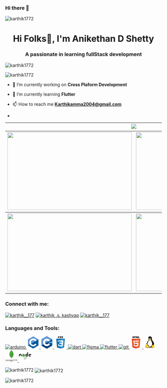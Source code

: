 ### Hi there 👋

<!--
**Anikethanshetty/Anikethanshetty** is a ✨ _special_ ✨ repository because its `README.md` (this file) appears on your GitHub profile.

Here are some ideas to get you started:

- 🔭 I’m currently working on ...
- 🌱 I’m currently learning ...
- 👯 I’m looking to collaborate on ...
- 🤔 I’m looking for help with ...
- 💬 Ask me about ...
- 📫 How to reach me: ...
- 😄 Pronouns: ...
- ⚡ Fun fact: ...
-->
<img src="https://user-images.githubusercontent.com/66934377/223913733-deb1d974-787d-43c4-b60d-eff538aa161e.gif" alt="karthik1772"/>
<h1 align="center">Hi Folks👋, I'm Anikethan D Shetty</h1>
<h3 align="center">A passionate in learning fullStack development</h3>
<p align="left"> <img src="https://holopin.me/karthik1772" alt="karthik1772" /> </p>

<p align="left"> <img src="https://komarev.com/ghpvc/?username=karthik1772&label=Profile%20views&color=0e75b6&style=flat" alt="karthik1772" /> </p>

- 🔭 I’m currently working on **Cross Plaform Development**

- 🌱 I’m currently learning **Flutter**

- 📫 How to reach me **Karthikamma2004@gmail.com**
- <center>
<table>
  <tr>
    <th colspan = 2><img src="https://1.bp.blogspot.com/-7A4WynwLsMw/XbBpCXG8fHI/AAAAAAAAMt4/uOa1bpLskYgrwGbllhSu2SDj_Mig8SXJQCLcBGAsYHQ/s1600/2000_600px.gif"></th>
  </tr>
  <tr>
    <th><img src="https://user-images.githubusercontent.com/74038190/212747903-e9bdf048-2dc8-41f9-b973-0e72ff07bfba.gif" width= 400 height = 250></th>
    <th><img src="https://user-images.githubusercontent.com/74038190/242390524-0c7eb6ed-663b-4ce4-bfbd-18239a38ba1b.gif" width= 400 height = 250></th>
  </tr>
  <tr>
    <th><img src="https://user-images.githubusercontent.com/74038190/212750672-2f3f2b50-c84f-4ed8-a60a-849ae69ff9df.gif" width= 400 height = 250></th>
    <th><img src="https://user-images.githubusercontent.com/74038190/212749447-bfb7e725-6987-49d9-ae85-2015e3e7cc41.gif" width= 400 height = 250></th>
  </tr>
</table>
</center>
<h3 align="left">Connect with me:</h3>
<p align="left">
<a href="https://twitter.com/karthik__177" target="blank"><img align="center" src="https://raw.githubusercontent.com/rahuldkjain/github-profile-readme-generator/master/src/images/icons/Social/twitter.svg" alt="karthik__177" height="30" width="40" /></a>
<a href="https://linkedin.com/in/karthik .s. kashyap" target="blank"><img align="center" src="https://raw.githubusercontent.com/rahuldkjain/github-profile-readme-generator/master/src/images/icons/Social/linked-in-alt.svg" alt="karthik .s. kashyap" height="30" width="40" /></a>
<a href="https://instagram.com/karthik__177" target="blank"><img align="center" src="https://raw.githubusercontent.com/rahuldkjain/github-profile-readme-generator/master/src/images/icons/Social/instagram.svg" alt="karthik__177" height="30" width="40" /></a>
</p>

<h3 align="left">Languages and Tools:</h3>
<p align="left"> <a href="https://www.arduino.cc/" target="_blank" rel="noreferrer"> <img src="https://cdn.worldvectorlogo.com/logos/arduino-1.svg" alt="arduino" width="40" height="40"/> </a> <a href="https://www.cprogramming.com/" target="_blank" rel="noreferrer"> <img src="https://raw.githubusercontent.com/devicons/devicon/master/icons/c/c-original.svg" alt="c" width="40" height="40"/> </a> <a href="https://www.w3schools.com/cpp/" target="_blank" rel="noreferrer"> <img src="https://raw.githubusercontent.com/devicons/devicon/master/icons/cplusplus/cplusplus-original.svg" alt="cplusplus" width="40" height="40"/> </a> <a href="https://www.w3schools.com/css/" target="_blank" rel="noreferrer"> <img src="https://raw.githubusercontent.com/devicons/devicon/master/icons/css3/css3-original-wordmark.svg" alt="css3" width="40" height="40"/> </a> <a href="https://dart.dev" target="_blank" rel="noreferrer"> <img src="https://www.vectorlogo.zone/logos/dartlang/dartlang-icon.svg" alt="dart" width="40" height="40"/> </a> <a href="https://www.figma.com/" target="_blank" rel="noreferrer"> <img src="https://www.vectorlogo.zone/logos/figma/figma-icon.svg" alt="figma" width="40" height="40"/> </a> <a href="https://flutter.dev" target="_blank" rel="noreferrer"> <img src="https://www.vectorlogo.zone/logos/flutterio/flutterio-icon.svg" alt="flutter" width="40" height="40"/> </a> <a href="https://git-scm.com/" target="_blank" rel="noreferrer"> <img src="https://www.vectorlogo.zone/logos/git-scm/git-scm-icon.svg" alt="git" width="40" height="40"/> </a> <a href="https://www.w3.org/html/" target="_blank" rel="noreferrer"> <img src="https://raw.githubusercontent.com/devicons/devicon/master/icons/html5/html5-original-wordmark.svg" alt="html5" width="40" height="40"/> </a> <a href="https://www.linux.org/" target="_blank" rel="noreferrer"> <img src="https://raw.githubusercontent.com/devicons/devicon/master/icons/linux/linux-original.svg" alt="linux" width="40" height="40"/> </a> <a href="https://www.mongodb.com/" target="_blank" rel="noreferrer"> <img src="https://raw.githubusercontent.com/devicons/devicon/master/icons/mongodb/mongodb-original-wordmark.svg" alt="mongodb" width="40" height="40"/> </a> <a href="https://nodejs.org" target="_blank" rel="noreferrer"> <img src="https://raw.githubusercontent.com/devicons/devicon/master/icons/nodejs/nodejs-original-wordmark.svg" alt="nodejs" width="40" height="40"/> </a> <a href="https://www.php.net" target="_blank" rel="noreferrer"> </a> </p>

<p><img align="left" src="https://github-readme-stats.vercel.app/api/top-langs?username=karthik1772&show_icons=true&locale=en&layout=compact" alt="karthik1772" /></p>

<p>&nbsp;<img align="center" src="https://github-readme-stats.vercel.app/api?username=karthik1772&show_icons=true&locale=en" alt="karthik1772" /></p>

<p><img align="center" src="https://github-readme-streak-stats.herokuapp.com/?user=karthik1772&" alt="karthik1772" /></p>
